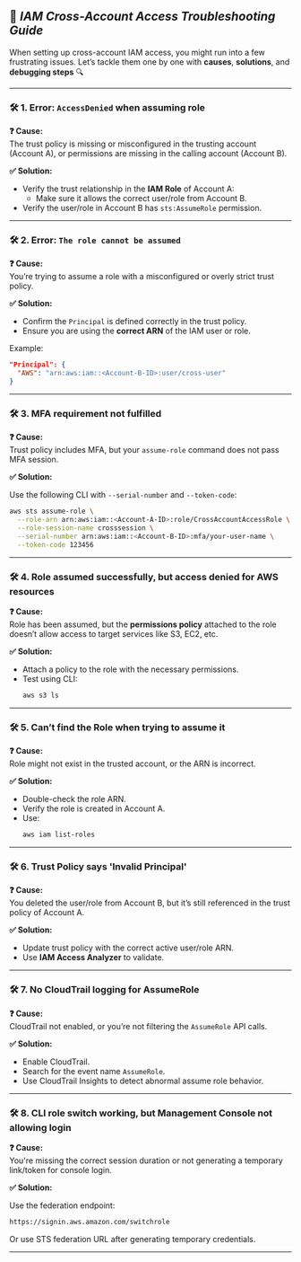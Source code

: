 ## 📄 *IAM Cross-Account Access Troubleshooting Guide*

When setting up cross-account IAM access, you might run into a few frustrating issues. Let’s tackle them one by one with **causes**, **solutions**, and **debugging steps** 🔍

---

### 🛠️ 1. **Error: `AccessDenied` when assuming role**

**❓ Cause:**  
The trust policy is missing or misconfigured in the trusting account (Account A), or permissions are missing in the calling account (Account B).

**✅ Solution:**

- Verify the trust relationship in the **IAM Role** of Account A:
   - Make sure it allows the correct user/role from Account B.
- Verify the user/role in Account B has `sts:AssumeRole` permission.
  
---

### 🛠️ 2. **Error: `The role cannot be assumed`**

**❓ Cause:**  
You’re trying to assume a role with a misconfigured or overly strict trust policy.

**✅ Solution:**

- Confirm the `Principal` is defined correctly in the trust policy.
- Ensure you are using the **correct ARN** of the IAM user or role.

Example:
```json
"Principal": {
  "AWS": "arn:aws:iam::<Account-B-ID>:user/cross-user"
}
```

---

### 🛠️ 3. **MFA requirement not fulfilled**

**❓ Cause:**  
Trust policy includes MFA, but your `assume-role` command does not pass MFA session.

**✅ Solution:**

Use the following CLI with `--serial-number` and `--token-code`:

```bash
aws sts assume-role \
  --role-arn arn:aws:iam::<Account-A-ID>:role/CrossAccountAccessRole \
  --role-session-name crosssession \
  --serial-number arn:aws:iam::<Account-B-ID>:mfa/your-user-name \
  --token-code 123456
```

---

### 🛠️ 4. **Role assumed successfully, but access denied for AWS resources**

**❓ Cause:**  
Role has been assumed, but the **permissions policy** attached to the role doesn’t allow access to target services like S3, EC2, etc.

**✅ Solution:**

- Attach a policy to the role with the necessary permissions.
- Test using CLI:
  ```bash
  aws s3 ls
  ```

---

### 🛠️ 5. **Can’t find the Role when trying to assume it**

**❓ Cause:**  
Role might not exist in the trusted account, or the ARN is incorrect.

**✅ Solution:**

- Double-check the role ARN.
- Verify the role is created in Account A.
- Use:
  ```bash
  aws iam list-roles
  ```

---

### 🛠️ 6. **Trust Policy says 'Invalid Principal'**

**❓ Cause:**  
You deleted the user/role from Account B, but it’s still referenced in the trust policy of Account A.

**✅ Solution:**

- Update trust policy with the correct active user/role ARN.
- Use **IAM Access Analyzer** to validate.

---

### 🛠️ 7. **No CloudTrail logging for AssumeRole**

**❓ Cause:**  
CloudTrail not enabled, or you’re not filtering the `AssumeRole` API calls.

**✅ Solution:**

- Enable CloudTrail.
- Search for the event name `AssumeRole`.
- Use CloudTrail Insights to detect abnormal assume role behavior.

---

### 🛠️ 8. **CLI role switch working, but Management Console not allowing login**

**❓ Cause:**  
You're missing the correct session duration or not generating a temporary link/token for console login.

**✅ Solution:**

Use the federation endpoint:
```bash
https://signin.aws.amazon.com/switchrole
```

Or use STS federation URL after generating temporary credentials.

---
